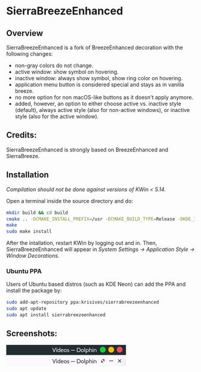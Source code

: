 # SierraBreezeEnhanced

## Overview

SierraBreezeEnhanced is a fork of BreezeEnhanced decoration with the following changes:

 * non-gray colors do not change.
 * active window: show symbol on hovering.
 * inactive window: always show symbol, show ring color on hovering.
 * application menu button is considered special and stays as in vanilla breeze.
 * no more option for non macOS-like buttons as it doesn't apply anymore.
 * added, however, an option to either choose active vs. inactive style (default), always active style (also for non-active windows), or inactive style (also for the active window).

## Credits:

SierraBreezeEnhanced is strongly based on BreezeEnhanced and SierraBreeze.

## Installation

*Compilation should not be done against versions of KWin < 5.14.*

Open a terminal inside the source directory and do:
```sh
mkdir build && cd build
cmake .. -DCMAKE_INSTALL_PREFIX=/usr -DCMAKE_BUILD_TYPE=Release -DKDE_INSTALL_LIBDIR=lib -DBUILD_TESTING=OFF -DKDE_INSTALL_USE_QT_SYS_PATHS=ON
make
sudo make install
```
After the intallation, restart KWin by logging out and in. Then, SierraBreezeEnhanced will appear in *System Settings &rarr; Application Style &rarr; Window Decorations*.

### Ubuntu PPA

Users of Ubuntu based distros (such as KDE Neon) can add the PPA and install the package by:

```sh
sudo add-apt-repository ppa:krisives/sierrabreezeenhanced
sudo apt update
sudo apt install sierrabreezeenhanced
```

## Screenshots:

![Active Buttons](screenshots/ActiveButtons.gif?raw=true "Active Buttons")
![Inactive Buttons](screenshots/InactiveButtons.gif?raw=true "Inactive Buttons")
